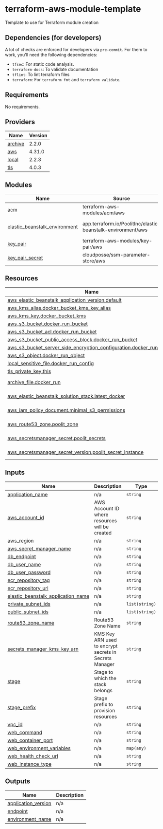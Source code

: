 # terraform-aws-module-template
Template to use for Terraform module creation

## Dependencies (for developers)
A lot of checks are enforced for developers via `pre-commit`. For them to work,
you'll need the following dependencies:
- `tfsec`: For static code analysis.
- `terraform-docs`: To validate documentation
- `tflint`: To lint terraform files
- `terraform`: For `terraform fmt` and `terraform validate`.

<!-- BEGINNING OF PRE-COMMIT-TERRAFORM DOCS HOOK -->
## Requirements

No requirements.

## Providers

| Name | Version |
|------|---------|
| <a name="provider_archive"></a> [archive](#provider\_archive) | 2.2.0 |
| <a name="provider_aws"></a> [aws](#provider\_aws) | 4.31.0 |
| <a name="provider_local"></a> [local](#provider\_local) | 2.2.3 |
| <a name="provider_tls"></a> [tls](#provider\_tls) | 4.0.3 |

## Modules

| Name | Source | Version |
|------|--------|---------|
| <a name="module_acm"></a> [acm](#module\_acm) | terraform-aws-modules/acm/aws | 4.0.1 |
| <a name="module_elastic_beanstalk_environment"></a> [elastic\_beanstalk\_environment](#module\_elastic\_beanstalk\_environment) | app.terraform.io/PoolitInc/elastic-beanstalk-environment/aws | 0.47.0-security-6 |
| <a name="module_key_pair"></a> [key\_pair](#module\_key\_pair) | terraform-aws-modules/key-pair/aws | 1.0.1 |
| <a name="module_key_pair_secret"></a> [key\_pair\_secret](#module\_key\_pair\_secret) | cloudposse/ssm-parameter-store/aws | 0.9.1 |

## Resources

| Name | Type |
|------|------|
| [aws_elastic_beanstalk_application_version.default](https://registry.terraform.io/providers/hashicorp/aws/latest/docs/resources/elastic_beanstalk_application_version) | resource |
| [aws_kms_alias.docker_bucket_kms_key_alias](https://registry.terraform.io/providers/hashicorp/aws/latest/docs/resources/kms_alias) | resource |
| [aws_kms_key.docker_bucket_kms](https://registry.terraform.io/providers/hashicorp/aws/latest/docs/resources/kms_key) | resource |
| [aws_s3_bucket.docker_run_bucket](https://registry.terraform.io/providers/hashicorp/aws/latest/docs/resources/s3_bucket) | resource |
| [aws_s3_bucket_acl.docker_run_bucket](https://registry.terraform.io/providers/hashicorp/aws/latest/docs/resources/s3_bucket_acl) | resource |
| [aws_s3_bucket_public_access_block.docker_run_bucket](https://registry.terraform.io/providers/hashicorp/aws/latest/docs/resources/s3_bucket_public_access_block) | resource |
| [aws_s3_bucket_server_side_encryption_configuration.docker_run_bucket](https://registry.terraform.io/providers/hashicorp/aws/latest/docs/resources/s3_bucket_server_side_encryption_configuration) | resource |
| [aws_s3_object.docker_run_object](https://registry.terraform.io/providers/hashicorp/aws/latest/docs/resources/s3_object) | resource |
| [local_sensitive_file.docker_run_config](https://registry.terraform.io/providers/hashicorp/local/latest/docs/resources/sensitive_file) | resource |
| [tls_private_key.this](https://registry.terraform.io/providers/hashicorp/tls/latest/docs/resources/private_key) | resource |
| [archive_file.docker_run](https://registry.terraform.io/providers/hashicorp/archive/latest/docs/data-sources/file) | data source |
| [aws_elastic_beanstalk_solution_stack.latest_docker](https://registry.terraform.io/providers/hashicorp/aws/latest/docs/data-sources/elastic_beanstalk_solution_stack) | data source |
| [aws_iam_policy_document.minimal_s3_permissions](https://registry.terraform.io/providers/hashicorp/aws/latest/docs/data-sources/iam_policy_document) | data source |
| [aws_route53_zone.poolit_zone](https://registry.terraform.io/providers/hashicorp/aws/latest/docs/data-sources/route53_zone) | data source |
| [aws_secretsmanager_secret.poolit_secrets](https://registry.terraform.io/providers/hashicorp/aws/latest/docs/data-sources/secretsmanager_secret) | data source |
| [aws_secretsmanager_secret_version.poolit_secret_instance](https://registry.terraform.io/providers/hashicorp/aws/latest/docs/data-sources/secretsmanager_secret_version) | data source |

## Inputs

| Name | Description | Type | Default | Required |
|------|-------------|------|---------|:--------:|
| <a name="input_application_name"></a> [application\_name](#input\_application\_name) | n/a | `string` | n/a | yes |
| <a name="input_aws_account_id"></a> [aws\_account\_id](#input\_aws\_account\_id) | AWS Account ID where resources will be created | `string` | n/a | yes |
| <a name="input_aws_region"></a> [aws\_region](#input\_aws\_region) | n/a | `string` | n/a | yes |
| <a name="input_aws_secret_manager_name"></a> [aws\_secret\_manager\_name](#input\_aws\_secret\_manager\_name) | n/a | `string` | n/a | yes |
| <a name="input_db_endpoint"></a> [db\_endpoint](#input\_db\_endpoint) | n/a | `string` | n/a | yes |
| <a name="input_db_user_name"></a> [db\_user\_name](#input\_db\_user\_name) | n/a | `string` | n/a | yes |
| <a name="input_db_user_password"></a> [db\_user\_password](#input\_db\_user\_password) | n/a | `string` | n/a | yes |
| <a name="input_ecr_repository_tag"></a> [ecr\_repository\_tag](#input\_ecr\_repository\_tag) | n/a | `string` | n/a | yes |
| <a name="input_ecr_repository_url"></a> [ecr\_repository\_url](#input\_ecr\_repository\_url) | n/a | `string` | n/a | yes |
| <a name="input_elastic_beanstalk_application_name"></a> [elastic\_beanstalk\_application\_name](#input\_elastic\_beanstalk\_application\_name) | n/a | `string` | n/a | yes |
| <a name="input_private_subnet_ids"></a> [private\_subnet\_ids](#input\_private\_subnet\_ids) | n/a | `list(string)` | n/a | yes |
| <a name="input_public_subnet_ids"></a> [public\_subnet\_ids](#input\_public\_subnet\_ids) | n/a | `list(string)` | n/a | yes |
| <a name="input_route53_zone_name"></a> [route53\_zone\_name](#input\_route53\_zone\_name) | Route53 Zone Name | `string` | `null` | no |
| <a name="input_secrets_manager_kms_key_arn"></a> [secrets\_manager\_kms\_key\_arn](#input\_secrets\_manager\_kms\_key\_arn) | KMS Key ARN used to encrypt secrets in Secrets Manager | `string` | n/a | yes |
| <a name="input_stage"></a> [stage](#input\_stage) | Stage to which the stack belongs | `string` | n/a | yes |
| <a name="input_stage_prefix"></a> [stage\_prefix](#input\_stage\_prefix) | Stage prefix to provision resources | `string` | n/a | yes |
| <a name="input_vpc_id"></a> [vpc\_id](#input\_vpc\_id) | n/a | `string` | n/a | yes |
| <a name="input_web_command"></a> [web\_command](#input\_web\_command) | n/a | `string` | n/a | yes |
| <a name="input_web_container_port"></a> [web\_container\_port](#input\_web\_container\_port) | n/a | `string` | n/a | yes |
| <a name="input_web_environment_variables"></a> [web\_environment\_variables](#input\_web\_environment\_variables) | n/a | `map(any)` | n/a | yes |
| <a name="input_web_health_check_url"></a> [web\_health\_check\_url](#input\_web\_health\_check\_url) | n/a | `string` | n/a | yes |
| <a name="input_web_instance_type"></a> [web\_instance\_type](#input\_web\_instance\_type) | n/a | `string` | n/a | yes |

## Outputs

| Name | Description |
|------|-------------|
| <a name="output_application_version"></a> [application\_version](#output\_application\_version) | n/a |
| <a name="output_endpoint"></a> [endpoint](#output\_endpoint) | n/a |
| <a name="output_environment_name"></a> [environment\_name](#output\_environment\_name) | n/a |
<!-- END OF PRE-COMMIT-TERRAFORM DOCS HOOK -->

